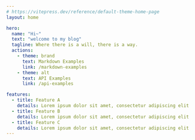 ```yaml
---
# https://vitepress.dev/reference/default-theme-home-page
layout: home

hero:
  name: "Hi~"
  text: "welcome to my blog"
  tagline: Where there is a will, there is a way.
  actions:
    - theme: brand
      text: Markdown Examples
      link: /markdown-examples
    - theme: alt
      text: API Examples
      link: /api-examples

features:
  - title: Feature A
    details: Lorem ipsum dolor sit amet, consectetur adipiscing elit
  - title: Feature B
    details: Lorem ipsum dolor sit amet, consectetur adipiscing elit
  - title: Feature C
    details: Lorem ipsum dolor sit amet, consectetur adipiscing elit
---
```


